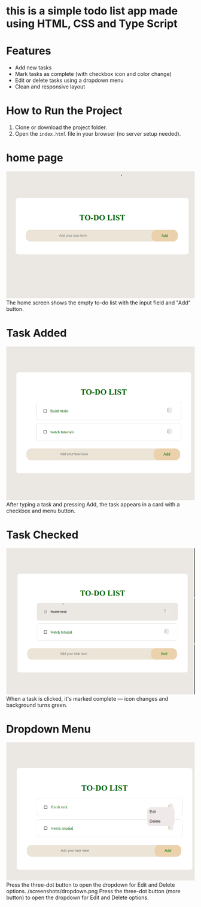 # this is a simple todo list app made using HTML, CSS and Type Script

# Features

- Add new tasks
- Mark tasks as complete (with checkbox icon and color change)
- Edit or delete tasks using a dropdown menu
- Clean and responsive layout

# How to Run the Project

1. Clone or download the project folder.
2. Open the `index.html` file in your browser (no server setup needed).



# home page
![Home Page](screenshots/homepage.png)  
The home screen shows the empty to-do list with the input field and "Add" button.

# Task Added
![Task Added](screenshots/tasks.png)  
After typing a task and pressing Add, the task appears in a card with a checkbox and menu button.

# Task Checked
![Task Checked](screenshots/checked.png)  
When a task is clicked, it's marked complete — icon changes and background turns green.

# Dropdown Menu
![Dropdown Menu](screenshots/dropdown.png) 
Press the three-dot button to open the dropdown for Edit and Delete options.
/screenshots/dropdown.png
Press the three-dot button (more button) to open the dropdown for Edit and Delete options.
